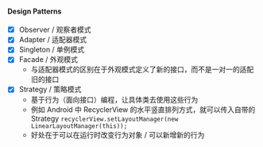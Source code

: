 #### Design Patterns
- [x] Observer / 观察者模式
- [x] Adapter / 适配器模式
- [x] Singleton / 单例模式
- [x] Facade / 外观模式
  - 与适配器模式的区别在于外观模式定义了新的接口，而不是一对一的适配旧的接口
- [x] Strategy / 策略模式 
  - 基于行为（面向接口）编程，让具体类去使用这些行为
  - 例如 Android 中 RecyclerView 的水平竖直排列方式，就可以传入自带的 Strategy
  `recyclerView.setLayoutManager(new LinearLayoutManager(this));`
  - 好处在于可以在运行时改变行为对象 / 可以新增新的行为
